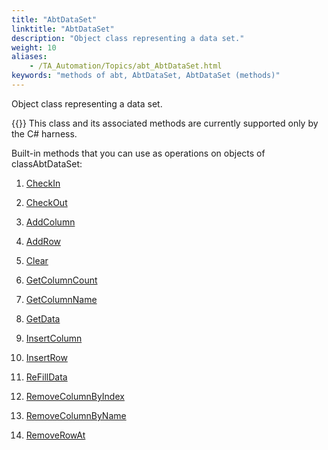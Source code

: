 ```yaml
--- 
title: "AbtDataSet"
linktitle: "AbtDataSet"
description: "Object class representing a data set."
weight: 10
aliases: 
    - /TA_Automation/Topics/abt_AbtDataSet.html
keywords: "methods of abt, AbtDataSet, AbtDataSet (methods)"
---
```


Object class representing a data set.

{{<note>}} This class and its associated methods are currently supported only by the C\# harness.

Built-in methods that you can use as operations on objects of classAbtDataSet:

1.  [CheckIn](/TA_Automation/Topics/abt_CheckIn.html)  

2.  [CheckOut](/TA_Automation/Topics/abt_CheckOut.html)  

3.  [AddColumn](/TA_Automation/Topics/abt_AddColumn.html)  

4.  [AddRow](/TA_Automation/Topics/abt_AddRow.html)  

5.  [Clear](/TA_Automation/Topics/abt_Clear.html)  

6.  [GetColumnCount](/TA_Automation/Topics/abt_GetColumnCount.html)  

7.  [GetColumnName](/TA_Automation/Topics/abt_GetColumnName.html)  

8.  [GetData](/TA_Automation/Topics/abt_GetData.html)  

9.  [InsertColumn](/TA_Automation/Topics/abt_InsertColumn.html)  

10. [InsertRow](/TA_Automation/Topics/abt_InsertRow.html)  

11. [ReFillData](/TA_Automation/Topics/abt_ReFillData.html)  

12. [RemoveColumnByIndex](/TA_Automation/Topics/abt_RemoveColumnByIndex.html)  

13. [RemoveColumnByName](/TA_Automation/Topics/abt_RemoveColumnByName.html)  

14. [RemoveRowAt](/TA_Automation/Topics/abt_RemoveRowAt.html)  





